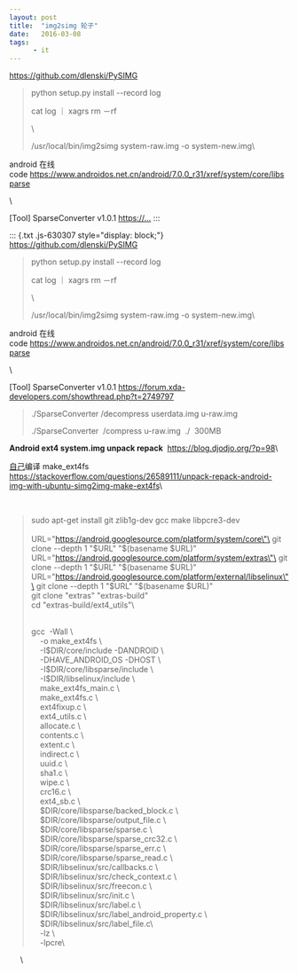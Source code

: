 ```yaml
---
layout: post
title:  "img2simg 轮子"
date:   2016-03-08
tags:
      - it
---
```


<https://github.com/dlenski/PySIMG>

> python setup.py install \--record log
>
> cat log ｜ xagrs rm －rf
>
> \
>
> /usr/local/bin/img2simg system-raw.img -o system-new.img\

android
在线code <https://www.androidos.net.cn/android/7.0.0_r31/xref/system/core/libsparse>

\

\[Tool\] SparseConverter v1.0.1
[https://\...](https://forum.xda-developers.com/showthread.php?t=2749797)
:::

::: {.txt .js-630307 style="display: block;"}
<https://github.com/dlenski/PySIMG>

> python setup.py install \--record log
>
> cat log ｜ xagrs rm －rf
>
> \
>
> /usr/local/bin/img2simg system-raw.img -o system-new.img\

android
在线code <https://www.androidos.net.cn/android/7.0.0_r31/xref/system/core/libsparse>

\

\[Tool\] SparseConverter v1.0.1
<https://forum.xda-developers.com/showthread.php?t=2749797>

> ./SparseConverter /decompress userdata.img u-raw.img
>
> ./SparseConverter  /compress u-raw.img  ./  300MB

**Android ext4 system.img unpack
repack**  <https://blog.djodjo.org/?p=98>\

[自己](https://github.com/dlenski/PySIMG)编译 make_ext4fs
<https://stackoverflow.com/questions/26589111/unpack-repack-android-img-with-ubuntu-simg2img-make-ext4fs>\

 

> sudo apt-get install git zlib1g-dev gcc make libpcre3-dev\
> \
> URL=\"https://android.googlesource.com/platform/system/core\"\
> git clone \--depth 1 \"\$URL\" \"\$(basename \$URL)\"\
> URL=\"https://android.googlesource.com/platform/system/extras\"\
> git clone \--depth 1 \"\$URL\" \"\$(basename \$URL)\"\
> URL=\"https://android.googlesource.com/platform/external/libselinux\"\
> git clone \--depth 1 \"\$URL\" \"\$(basename \$URL)\"\
> git clone \"extras\" \"extras-build\"\
> cd \"extras-build/ext4_utils\"\
>
> \
> gcc  -Wall \\\
>     -o make_ext4fs \\\
>     -I\$DIR/core/include -DANDROID \\\
>     -DHAVE_ANDROID_OS -DHOST \\\
>     -I\$DIR/core/libsparse/include \\\
>     -I\$DIR/libselinux/include \\\
>     make_ext4fs_main.c \\\
>     make_ext4fs.c \\\
>     ext4fixup.c \\\
>     ext4_utils.c \\\
>     allocate.c \\\
>     contents.c \\\
>     extent.c \\\
>     indirect.c \\\
>     uuid.c \\\
>     sha1.c \\\
>     wipe.c \\\
>     crc16.c \\\
>     ext4_sb.c \\\
>     \$DIR/core/libsparse/backed_block.c \\\
>     \$DIR/core/libsparse/output_file.c \\\
>     \$DIR/core/libsparse/sparse.c \\\
>     \$DIR/core/libsparse/sparse_crc32.c \\\
>     \$DIR/core/libsparse/sparse_err.c \\\
>     \$DIR/core/libsparse/sparse_read.c \\\
>     \$DIR/libselinux/src/callbacks.c \\\
>     \$DIR/libselinux/src/check_context.c \\\
>     \$DIR/libselinux/src/freecon.c \\\
>     \$DIR/libselinux/src/init.c \\\
>     \$DIR/libselinux/src/label.c \\\
>     \$DIR/libselinux/src/label_android_property.c \\\
>     \$DIR/libselinux/src/label_file.c\\\
>     -lz \\\
>     -lpcre\

     \
